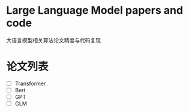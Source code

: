 # Large Language Model papers and code
大语言模型相关算法论文精度与代码复现

# 论文列表
- [ ] Transformer
- [ ] Bert 
- [ ] GPT 
- [ ] GLM